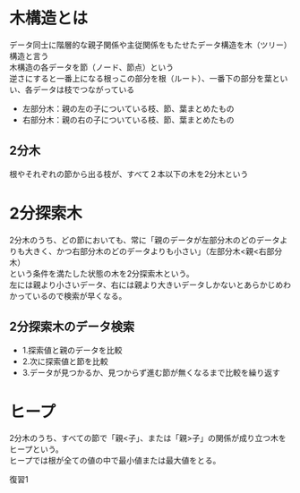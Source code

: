 # 木構造とは
データ同士に階層的な親子関係や主従関係をもたせたデータ構造を木（ツリー）構造と言う  
木構造の各データを節（ノード、節点）という  
逆さにすると一番上になる根っこの部分を根（ルート）、一番下の部分を葉といい、各データは枝でつながっている  
 - 左部分木：親の左の子についている枝、節、葉まとめたもの
 - 右部分木：親の右の子についている枝、節、葉まとめたもの

## 2分木
根やそれぞれの節から出る枝が、すべて２本以下の木を2分木という

# 2分探索木
2分木のうち、どの節においても、常に「親のデータが左部分木のどのデータよりも大きく、かつ右部分木のどのデータよりも小さい」（左部分木<親<右部分木）  
という条件を満たした状態の木を2分探索木という。  
左には親より小さいデータ、右には親より大きいデータしかないとあらかじめわかっているので検索が早くなる。

## 2分探索木のデータ検索
 - 1.探索値と親のデータを比較
 - 2.次に探索値と節を比較
 - 3.データが見つかるか、見つからず進む節が無くなるまで比較を繰り返す

# ヒープ
2分木のうち、すべての節で「親<子」、または「親>子」の関係が成り立つ木をヒープという。  
ヒープでは根が全ての値の中で最小値または最大値をとる。

復習1
